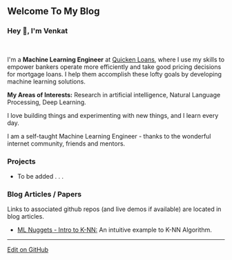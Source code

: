 ## Welcome To My Blog

### Hey 👋, I'm Venkat 
<br/>

I'm a **Machine Learning Engineer** at [Quicken Loans](https://www.quickenloans.com/), where I use my skills to empower bankers operate more efficiently and take good pricing decisions for mortgage loans. 
I help them accomplish these lofty goals by developing machine learning solutions.

**My Areas of Interests:** Research in artificial intelligence, Natural Language Processing, Deep Learning.

I love building things and experimenting with new things, and I learn every day.

I am a self-taught Machine Learning Engineer - thanks to the wonderful internet community, friends and mentors.

### Projects

- To be added . . .


### Blog Articles / Papers
Links to associated github repos (and live demos if available) are located in blog articles.

- <a href="https://venkatkollimarla.medium.com/machine-learning-nuggets-introduction-to-k-nn-algorithm-2bb6ddf3876b" target="_blank">ML Nuggets - Intro to K-NN:</a> An intuitive example to K-NN Algorithm.


---

<a href="https://github.com/venkatkollimarla/venkatkollimarla.github.io" target="_blank">Edit on GitHub</a>
